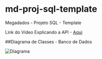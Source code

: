 # md-proj-sql-template
Megadados - Projeto SQL - Template


Link do Vídeo Explicando a API - [Aqui](https://alinsperedu-my.sharepoint.com/:v:/g/personal/joaoacl_al_insper_edu_br/ERY0SQTsDk1Cp06iw7iohFMBVF5eF6-qYk0VKTNE7y8YIQ?nav=eyJyZWZlcnJhbEluZm8iOnsicmVmZXJyYWxBcHAiOiJTdHJlYW1XZWJBcHAiLCJyZWZlcnJhbFZpZXciOiJTaGFyZURpYWxvZy1MaW5rIiwicmVmZXJyYWxBcHBQbGF0Zm9ybSI6IldlYiIsInJlZmVycmFsTW9kZSI6InZpZXcifX0%3D&e=MUFo83)


##Diagrama de Classes - Banco de Dados

![Diagrama](<Imagem do WhatsApp de 2024-05-05 à(s) 16.57.18_4bf3cb27.jpg>)